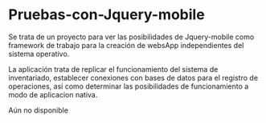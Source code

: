 Pruebas-con-Jquery-mobile
=========================

Se trata de un proyecto para ver las posibilidades de Jquery-mobile como framework de trabajo para la creación de 
websApp independientes del sistema operativo.

La aplicación trata de replicar el funcionamiento del sistema de inventariado, establecer conexiones con bases de datos para
el registro de operaciones, asi como determinar las posibilidades de funcionamiento a modo de aplicacion nativa.

Aún no disponible


